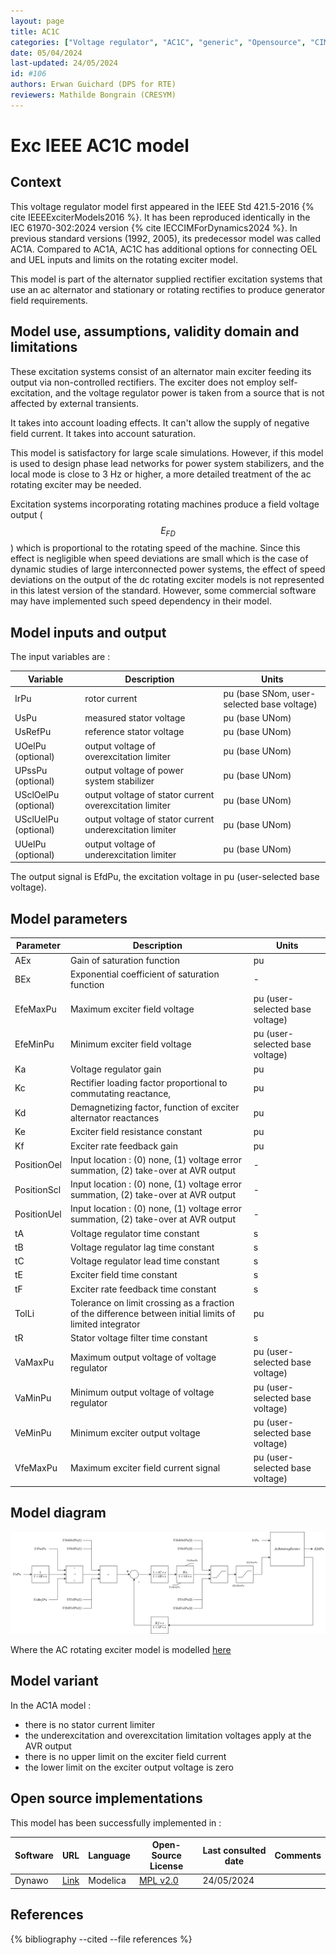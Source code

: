 ```yaml
---
layout: page
title: AC1C
categories: ["Voltage regulator", "AC1C", "generic", "Opensource", "CIM model", "RMS", "phasor", "MRL4", "Single phase", "ExcIEEEAC1C", "IEEE", "dynawo", "#106"]
date: 05/04/2024
last-updated: 24/05/2024
id: #106
authors: Erwan Guichard (DPS for RTE)
reviewers: Mathilde Bongrain (CRESYM)
---
```

# Exc IEEE AC1C model

## Context

This voltage regulator model first appeared in the IEEE Std 421.5-2016 {% cite IEEEExciterModels2016 %}. It has been reproduced identically in the IEC 61970-302:2024 version {% cite IECCIMForDynamics2024 %}.
In previous standard versions (1992, 2005), its predecessor model was called AC1A. Compared to AC1A, AC1C has additional options for connecting OEL and UEL inputs and limits on the rotating exciter model.

This model is part of the alternator supplied rectifier excitation systems that use an ac alternator and stationary or rotating rectifies to produce generator field requirements.

## Model use, assumptions, validity domain and limitations

These excitation systems consist of an alternator main exciter feeding its output via non-controlled rectifiers. The exciter does not employ self-excitation, and the voltage regulator power is taken from a source that is not affected by external transients.

It takes into account loading effects. It can't allow the supply of negative field current. It takes into account saturation.

This model is satisfactory for large scale simulations. However, if this model is used to design phase lead networks for power system stabilizers, and the local mode is close to 3 Hz or higher, a more detailed treatment of the ac rotating exciter may be needed.

Excitation systems incorporating rotating machines produce a field voltage output ($$E_{FD}$$) which is proportional to the rotating speed of the machine. Since this effect is negligible when speed deviations are small which is the case of dynamic studies of large interconnected power systems, the effect of speed deviations on the output of the dc rotating exciter models is not represented in this latest version of the standard. However, some commercial software may have implemented such speed dependency in their model.

## Model inputs and output

The input variables are :

| Variable | Description | Units |
|-----------|--------------| ------|
| IrPu | rotor current | pu (base SNom, user-selected base voltage) |
| UsPu | measured stator voltage | pu (base UNom) |
| UsRefPu | reference stator voltage | pu (base UNom)|
| UOelPu (optional) | output voltage of overexcitation limiter | pu (base UNom)|
| UPssPu (optional) | output voltage of power system stabilizer | pu (base UNom)|
| USclOelPu (optional) | output voltage of stator current overexcitation limiter | pu (base UNom)|
| USclUelPu (optional) | output voltage of stator current underexcitation limiter | pu (base UNom)|
| UUelPu (optional) | output voltage of underexcitation limiter | pu (base UNom)|

The output signal is EfdPu, the excitation voltage in pu (user-selected base voltage).

## Model parameters

| Parameter | Description | Units |
|-----------|--------------| ------|
| AEx | Gain of saturation function | pu|
| BEx | Exponential coefficient of saturation function| -|
| EfeMaxPu | Maximum exciter field voltage | pu (user-selected base voltage)|
| EfeMinPu | Minimum exciter field voltage | pu (user-selected base voltage)|
| Ka | Voltage regulator gain | pu|
| Kc | Rectifier loading factor proportional to commutating reactance, | pu|
| Kd | Demagnetizing factor, function of exciter alternator reactances | pu|
| Ke | Exciter field resistance constant | pu|
| Kf | Exciter rate feedback gain | pu|
| PositionOel | Input location : (0) none, (1) voltage error summation, (2) take-over at AVR output |-|
| PositionScl | Input location : (0) none, (1) voltage error summation, (2) take-over at AVR output |-|
| PositionUel | Input location : (0) none, (1) voltage error summation, (2) take-over at AVR output |-|
| tA | Voltage regulator time constant | s|
| tB | Voltage regulator lag time constant | s|
| tC | Voltage regulator lead time constant | s|
| tE | Exciter field time constant | s|
| tF | Exciter rate feedback time constant | s|
| TolLi | Tolerance on limit crossing as a fraction of the difference between initial limits of limited integrator | pu|
| tR | Stator voltage filter time constant | s|
| VaMaxPu | Maximum output voltage of voltage regulator | pu (user-selected base voltage)|
| VaMinPu | Minimum output voltage of voltage regulator | pu (user-selected base voltage)|
| VeMinPu | Minimum exciter output voltage | pu (user-selected base voltage)|
| VfeMaxPu | Maximum exciter field current signal | pu (user-selected base voltage)|

## Model diagram

![AC1C](AC1C.drawio.svg)

Where the AC rotating exciter model is modelled [here](../AcRotatingExciter/)

## Model variant

In the AC1A model :

- there is no stator current limiter
- the underexcitation and overexcitation limitation voltages apply at the AVR output
- there is no upper limit on the exciter field current
- the lower limit on the exciter output voltage is zero

## Open source implementations

This model has been successfully implemented in :

| Software      | URL | Language | Open-Source License | Last consulted date | Comments |
| ------------- | --- | -------- | ------------------- | ------------------- | -------- |
| Dynawo | [Link](https://github.com/dynawo/dynawo) | Modelica | [MPL v2.0](https://www.mozilla.org/en-US/MPL/2.0/)  | 24/05/2024 |  |

## References

{% bibliography --cited --file references  %}
